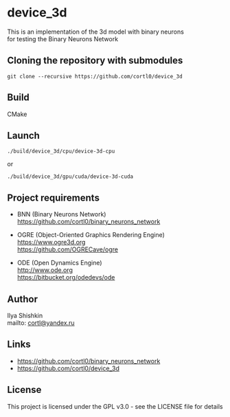 # device_3d
This is an implementation of the 3d model with binary neurons  
for testing the Binary Neurons Network  

## Cloning the repository with submodules
```
git clone --recursive https://github.com/cortl0/device_3d
```

## Build
CMake

## Launch
```
./build/device_3d/cpu/device-3d-cpu
```
or
```
./build/device_3d/gpu/cuda/device-3d-cuda
```

## Project requirements
- BNN (Binary Neurons Network)  
https://github.com/cortl0/binary_neurons_network

- OGRE (Object-Oriented Graphics Rendering Engine)  
https://www.ogre3d.org  
https://github.com/OGRECave/ogre

- ODE (Open Dynamics Engine)  
http://www.ode.org  
https://bitbucket.org/odedevs/ode

## Author
Ilya Shishkin  
mailto: cortl@yandex.ru

## Links
- https://github.com/cortl0/binary_neurons_network  
- https://github.com/cortl0/device_3d

## License
This project is licensed under the GPL v3.0 - see the LICENSE file for details
